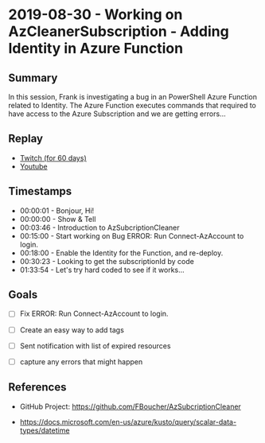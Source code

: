 
# 2019-08-30 - Working on AzCleanerSubscription - Adding Identity in Azure Function

Summary
-------

In this session, Frank is investigating a bug in an PowerShell Azure Function related to Identity. The Azure Function executes commands that required to have access to the Azure Subscription and we are getting errors...

Replay
------

- [Twitch (for 60 days)](https://www.twitch.tv/videos/474402852)
- [Youtube](https://youtu.be/KsEq16hAEV0)


Timestamps
----------

- 00:00:01 - Bonjour, Hi!
- 00:00:00 - Show & Tell
- 00:03:46 - Introduction to AzSubcriptionCleaner
- 00:15:00 - Start working on Bug ERROR: Run Connect-AzAccount to login.
- 00:18:00 - Enable the Identity for the Function, and re-deploy.
- 00:30:23 - Looking to get the subscriptionId by code
- 01:33:54 - Let's try hard coded to see if it works...


Goals
-----

- [ ] Fix  ERROR: Run Connect-AzAccount to login.
- [ ] Create an easy way to add tags
- [ ] Sent notification with list of expired resources
- [ ] capture any errors that might happen


References
----------

- GitHub Project: https://github.com/FBoucher/AzSubcriptionCleaner

- https://docs.microsoft.com/en-us/azure/kusto/query/scalar-data-types/datetime